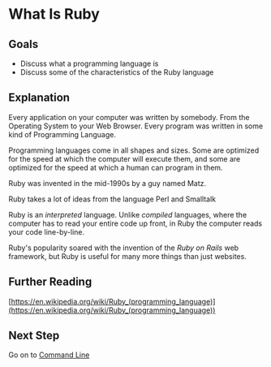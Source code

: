 # What Is Ruby

## Goals
- Discuss what a programming language is
- Discuss some of the characteristics of the Ruby language

## Explanation

Every application on your computer was written by somebody. From the Operating System to your Web Browser. Every program was written in some kind of Programming Language.

Programming languages come in all shapes and sizes. Some are optimized for the speed at which the computer will execute them, and some are optimized for the speed at which a human can program in them.

Ruby was invented in the mid-1990s by a guy named Matz.

Ruby takes a lot of ideas from the language Perl and Smalltalk

Ruby is an *interpreted* language. Unlike *compiled* languages, where the computer has to read your entire code up front, in Ruby the computer reads your code line-by-line.

Ruby's popularity soared with the invention of the *Ruby on Rails* web framework, but Ruby is useful for many more things than just websites.

## Further Reading
[https://en.wikipedia.org/wiki/Ruby_(programming_language)](https://en.wikipedia.org/wiki/Ruby_(programming_language))

## Next Step
Go on to [Command Line](command_line)
